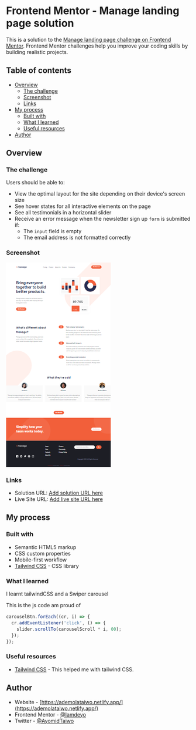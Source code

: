 # Frontend Mentor - Manage landing page solution

This is a solution to the [Manage landing page challenge on Frontend Mentor](https://www.frontendmentor.io/challenges/manage-landing-page-SLXqC6P5). Frontend Mentor challenges help you improve your coding skills by building realistic projects.

## Table of contents

- [Overview](#overview)
  - [The challenge](#the-challenge)
  - [Screenshot](#screenshot)
  - [Links](#links)
- [My process](#my-process)
  - [Built with](#built-with)
  - [What I learned](#what-i-learned)
  - [Useful resources](#useful-resources)
- [Author](#author)

## Overview

### The challenge

Users should be able to:

- View the optimal layout for the site depending on their device's screen size
- See hover states for all interactive elements on the page
- See all testimonials in a horizontal slider
- Receive an error message when the newsletter sign up `form` is submitted if:
  - The `input` field is empty
  - The email address is not formatted correctly

### Screenshot

![](./screenshot.png)

### Links

- Solution URL: [Add solution URL here](https://your-solution-url.com)
- Live Site URL: [Add live site URL here](https://your-live-site-url.com)

## My process

### Built with

- Semantic HTML5 markup
- CSS custom properties
- Mobile-first workflow
- [Tailwind CSS](https://tailwindcss.com/) - CSS library

### What I learned

I learnt tailwindCSS and a Swiper carousel

This is the js code am proud of

```js
carouselBtn.forEach((cr, i) => {
  cr.addEventListener('click', () => {
    slider.scrollTo(carouselScroll * i, 00);
  });
});
```

### Useful resources

- [Tailwind CSS](https://tailwindcss.com/) - This helped me with tailwind CSS.

## Author

- Website - [https://ademolataiwo.netlify.app/](https://ademolataiwo.netlify.app/)
- Frontend Mentor - [@Iamdeyo](https://www.frontendmentor.io/profile/Iamdeyo)
- Twitter - [@AyomidTaiwo](https://www.twitter.com/ayomidtaiwo)
